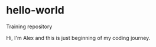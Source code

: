 # hello-world
Training repository 


Hi, I'm Alex and this is just beginning of my coding journey. 
